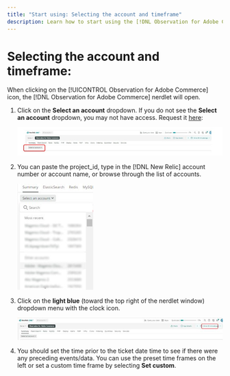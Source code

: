 ```yaml
---
title: "Start using: Selecting the account and timeframe"
description: Learn how to start using the [!DNL Observation for Adobe Commerce] nerdlet by selecting the account and timeframe.
---
```

# Selecting the account and timeframe:

When clicking on the [!UICONTROL Observation for Adobe Commerce] icon, the [!DNL Observation for Adobe Commerce] nerdlet will open.

1. Click on the **Select an account** dropdown. If you do not see the **Select an account** dropdown, you may not have access. Request it [here](https://adobe.sharepoint.com/sites/MG/it/IT%20Services%20Wiki/Requesting%20access%20to%20Magento%20Commerce%20New%20Relic.aspx):

    ![Select an account](../../assets/tools/observation-for-adobe-commerce/start%20using%201.jpeg)

1. You can paste the project_id, type in the [!DNL New Relic] account number or account name, or browse through the list of accounts.

    ![Browse through the list of accounts](../../assets/tools/observation-for-adobe-commerce/start%20using%202.jpg)

1. Click on the **light blue** (toward the top right of the nerdlet window) dropdown menu with the clock icon.

    ![Click on the dropdown menu](../../assets/tools/observation-for-adobe-commerce/start%20using%203.jpg)

1. You should set the time prior to the ticket date time to see if there were any preceding events/data. You can use the preset time frames on the left or set a custom time frame by selecting **Set custom**.
